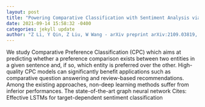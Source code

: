 ```yaml
--- 
layout: post 
title: "Powering Comparative Classification with Sentiment Analysis via Domain Adaptive Knowledge Transfer" 
date: 2021-09-14 15:58:32 -0400 
categories: jekyll update 
author: "Z Li, Y Qin, Z Liu, W Wang - arXiv preprint arXiv:2109.03819, 2021" 
--- 
```

We study Comparative Preference Classification (CPC) which aims at predicting whether a preference comparison exists between two entities in a given sentence and, if so, which entity is preferred over the other. High-quality CPC models can significantly benefit applications such as comparative question answering and review-based recommendations. Among the existing approaches, non-deep learning methods suffer from inferior performances. The state-of-the-art graph neural network Cites: Effective LSTMs for target-dependent sentiment classification